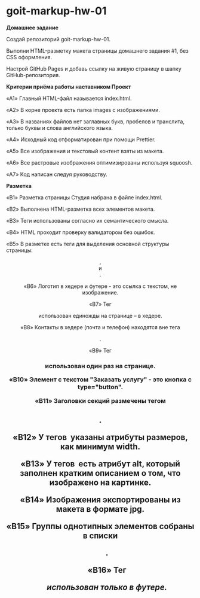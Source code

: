 # goit-markup-hw-01

**Домашнее задание**

Создай репозиторий goit-markup-hw-01.

Выполни HTML-разметку макета страницы домашнего задания #1, без CSS оформления.

Настрой GitHub Pages и добавь ссылку на живую страницу в шапку GitHub-репозитория.


**Критерии приёма работы наставником Проект**

«A1» Главный HTML-файл называется index.html.

«A2» В корне проекта есть папка images с изображениями.

«A3» В названиях файлов нет заглавных букв, пробелов и транслита, только буквы и слова английского языка.

«A4» Исходный код отформатирован при помощи Prettier.

«A5» Все изображения и текстовый контент взяты из макета.

«A6» Все растровые изображения оптимизированы используя squoosh.

«A7» Код написан следуя руководству.

**Разметка**

«B1» Разметка страницы Студия набрана в файле index.html.

«B2» Выполнена HTML-разметка всех элементов макета.

«B3» Теги использованы согласно их семантического смысла.

«B4» HTML проходит проверку валидатором без ошибок.

«B5» В разметке есть теги для выделения основной структуры страницы: <header>, <main> и <footer>.

«B6» Логотип в хедере и футере - это ссылка с текстом, не изображение.

«B7» Тег <nav> использован единожды на странице – в хедере.

«B8» Контакты в хедере (почта и телефон) находятся вне тега <nav>.

«B9» Тег <h1> использован один раз на странице.

«B10» Элемент с текстом "Заказать услугу" - это кнопка с type="button".

«B11» Заголовки секций размечены тегом <h2>.

«B12» У тегов <img> указаны атрибуты размеров, как минимум width.

«B13» У тегов <img> есть атрибут alt, который заполнен кратким описанием о том, что изображено на картинке.

«B14» Изображения экспортированы из макета в формате jpg.

«B15» Группы однотипных элементов собраны в списки <ul>.

«B16» Тег <address> использован только в футере.
